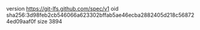 version https://git-lfs.github.com/spec/v1
oid sha256:3d98feb2cb546066a623302bffab5ae46ecba2882405d218c568724ed09aaf0f
size 3894
